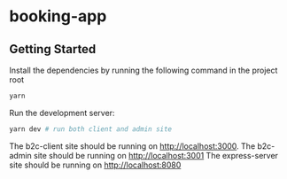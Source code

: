 # booking-app

## Getting Started

Install the dependencies by running the following command in the project root

```bash
yarn
```

Run the development server:

```bash
yarn dev # run both client and admin site

```

The b2c-client site should be running on [http://localhost:3000](http://localhost:3000).
The b2c-admin site should be running on [http://localhost:3001](http://localhost:3001)
The express-server site should be running on [http://localhost:8080](http://localhost:3001)
